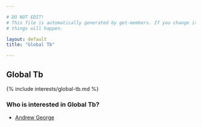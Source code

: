 ```yaml
---

# DO NOT EDIT!
# This file is automatically generated by get-members. If you change it, bad
# things will happen.

layout: default
title: "Global Tb"

---
```


## Global Tb

{% include interests/global-tb.md %}

### Who is interested in Global Tb?


* [Andrew George](/members/andrew-george.html)
